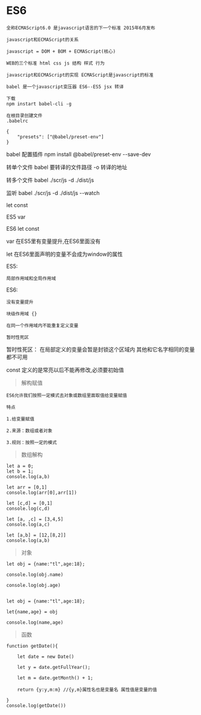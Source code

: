 # ES6

    全称ECMAScript6.0 是javascript语言的下一个标准 2015年6月发布

    javascript和ECMAScript的关系

    javascript = DOM + BOM + ECMAScript(核心)

    WEB的三个标准 html css js 结构 样式 行为

    javascript和ECMAScript的实现 ECMAScript是javascript的标准

    babel 是一个javascript变压器 ES6--ES5 jsx 转译

    下载
    npm instart babel-cli -g

    在根目录创建文件
    .babelrc

    {
        "presets": ["@babel/preset-env"]
    }
  
 babel 配置插件
 npm install @babel/preset-env --save-dev

 转单个文件 babel 要转译的文件路径 -o 转译的地址

 转多个文件 babel ./scr/js  -d  ./dist/js

 监听 babel ./scr/js  -d  ./dist/js --watch

 let const

 ES5 var

 ES6 let const

 var 在ES5里有变量提升,在ES6里面没有

 let 在ES6里面声明的变量不会成为window的属性

 ES5:

    局部作用域和全局作用域

 ES6:

    没有变量提升

    块级作用域 {}

    在同一个作用域内不能重复定义变量

    暂时性死区

 暂时性死区：
   在局部定义的变量会暂是封锁这个区域内 其他和它名字相同的变量都不可用

 const 定义的是常亮以后不能再修改,必须要初始值

> 解构赋值

    ES6允许我们按照一定模式去对象或数组里面取值给变量赋值

    特点

    1.给变量赋值

    2.来源：数组或者对象

    3.规则：按照一定的模式

> 数组解构

    let a = 0;
    let b = 1;
    console.log(a,b)

    let arr = [0,1]
    console.log(arr[0],arr[1])

    let [c,d] = [0,1]
    console.log(c,d)

    let [a, ,c] = [3,4,5]
    console.log(a,c)

    let [a,b] = [12,[8,2]]
    console.log(a,b)  

> 对象

    let obj = {name:"tl",age:18};

    console.log(obj.name)

    console.log(obj.age)


    let obj = {name:"tl",age:18};

    let{name,age} = obj

    console.log(name,age)

> 函数

    function getDate(){

        let date = new Date()

        let y = date.getFullYear();

        let m = date.getMonth() + 1;

        return {y:y,m:m} //{y,m}属性名也是变量名 属性值是变量的值

    }
    console.log(getDate())
